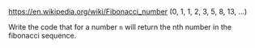 https://en.wikipedia.org/wiki/Fibonacci_number (0, 1, 1, 2, 3, 5, 8, 13, ...)

Write the code that for a number `n` will return the nth number in the fibonacci sequence.

